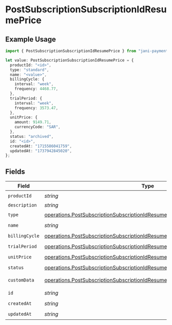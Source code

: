 # PostSubscriptionSubscriptionIdResumePrice

## Example Usage

```typescript
import { PostSubscriptionSubscriptionIdResumePrice } from "jani-payments/models/operations";

let value: PostSubscriptionSubscriptionIdResumePrice = {
  productId: "<id>",
  type: "standard",
  name: "<value>",
  billingCycle: {
    interval: "week",
    frequency: 4468.77,
  },
  trialPeriod: {
    interval: "week",
    frequency: 3573.47,
  },
  unitPrice: {
    amount: 9149.71,
    currencyCode: "SAR",
  },
  status: "archived",
  id: "<id>",
  createdAt: "1715586041759",
  updatedAt: "1737942845020",
};
```

## Fields

| Field                                                                                                                                                                          | Type                                                                                                                                                                           | Required                                                                                                                                                                       | Description                                                                                                                                                                    |
| ------------------------------------------------------------------------------------------------------------------------------------------------------------------------------ | ------------------------------------------------------------------------------------------------------------------------------------------------------------------------------ | ------------------------------------------------------------------------------------------------------------------------------------------------------------------------------ | ------------------------------------------------------------------------------------------------------------------------------------------------------------------------------ |
| `productId`                                                                                                                                                                    | *string*                                                                                                                                                                       | :heavy_check_mark:                                                                                                                                                             | N/A                                                                                                                                                                            |
| `description`                                                                                                                                                                  | *string*                                                                                                                                                                       | :heavy_minus_sign:                                                                                                                                                             | N/A                                                                                                                                                                            |
| `type`                                                                                                                                                                         | [operations.PostSubscriptionSubscriptionIdResumeSubscriptionType](../../models/operations/postsubscriptionsubscriptionidresumesubscriptiontype.md)                             | :heavy_check_mark:                                                                                                                                                             | N/A                                                                                                                                                                            |
| `name`                                                                                                                                                                         | *string*                                                                                                                                                                       | :heavy_check_mark:                                                                                                                                                             | N/A                                                                                                                                                                            |
| `billingCycle`                                                                                                                                                                 | [operations.PostSubscriptionSubscriptionIdResumeSubscriptionBillingCycle](../../models/operations/postsubscriptionsubscriptionidresumesubscriptionbillingcycle.md)             | :heavy_check_mark:                                                                                                                                                             | N/A                                                                                                                                                                            |
| `trialPeriod`                                                                                                                                                                  | [operations.PostSubscriptionSubscriptionIdResumeTrialPeriod](../../models/operations/postsubscriptionsubscriptionidresumetrialperiod.md)                                       | :heavy_check_mark:                                                                                                                                                             | N/A                                                                                                                                                                            |
| `unitPrice`                                                                                                                                                                    | [operations.PostSubscriptionSubscriptionIdResumeUnitPrice](../../models/operations/postsubscriptionsubscriptionidresumeunitprice.md)                                           | :heavy_check_mark:                                                                                                                                                             | N/A                                                                                                                                                                            |
| `status`                                                                                                                                                                       | [operations.PostSubscriptionSubscriptionIdResumeSubscriptionResponse200Status](../../models/operations/postsubscriptionsubscriptionidresumesubscriptionresponse200status.md)   | :heavy_check_mark:                                                                                                                                                             | N/A                                                                                                                                                                            |
| `customData`                                                                                                                                                                   | [operations.PostSubscriptionSubscriptionIdResumeSubscriptionResponseCustomData](../../models/operations/postsubscriptionsubscriptionidresumesubscriptionresponsecustomdata.md) | :heavy_minus_sign:                                                                                                                                                             | Any valid JSON value                                                                                                                                                           |
| `id`                                                                                                                                                                           | *string*                                                                                                                                                                       | :heavy_check_mark:                                                                                                                                                             | N/A                                                                                                                                                                            |
| `createdAt`                                                                                                                                                                    | *string*                                                                                                                                                                       | :heavy_check_mark:                                                                                                                                                             | N/A                                                                                                                                                                            |
| `updatedAt`                                                                                                                                                                    | *string*                                                                                                                                                                       | :heavy_check_mark:                                                                                                                                                             | N/A                                                                                                                                                                            |